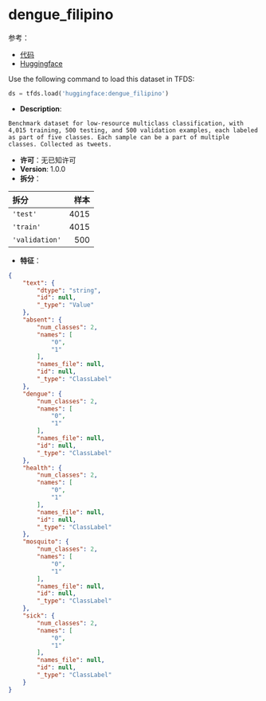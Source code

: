 # dengue_filipino

参考：

- [代码](https://github.com/huggingface/datasets/blob/master/datasets/dengue_filipino)
- [Huggingface](https://huggingface.co/datasets/dengue_filipino)

Use the following command to load this dataset in TFDS:

```python
ds = tfds.load('huggingface:dengue_filipino')
```

- **Description**:

```
Benchmark dataset for low-resource multiclass classification, with 4,015 training, 500 testing, and 500 validation examples, each labeled as part of five classes. Each sample can be a part of multiple classes. Collected as tweets.
```

- **许可**：无已知许可
- **Version**: 1.0.0
- **拆分**：

拆分 | 样本
:-- | --:
`'test'` | 4015
`'train'` | 4015
`'validation'` | 500

- **特征**：

```json
{
    "text": {
        "dtype": "string",
        "id": null,
        "_type": "Value"
    },
    "absent": {
        "num_classes": 2,
        "names": [
            "0",
            "1"
        ],
        "names_file": null,
        "id": null,
        "_type": "ClassLabel"
    },
    "dengue": {
        "num_classes": 2,
        "names": [
            "0",
            "1"
        ],
        "names_file": null,
        "id": null,
        "_type": "ClassLabel"
    },
    "health": {
        "num_classes": 2,
        "names": [
            "0",
            "1"
        ],
        "names_file": null,
        "id": null,
        "_type": "ClassLabel"
    },
    "mosquito": {
        "num_classes": 2,
        "names": [
            "0",
            "1"
        ],
        "names_file": null,
        "id": null,
        "_type": "ClassLabel"
    },
    "sick": {
        "num_classes": 2,
        "names": [
            "0",
            "1"
        ],
        "names_file": null,
        "id": null,
        "_type": "ClassLabel"
    }
}
```
